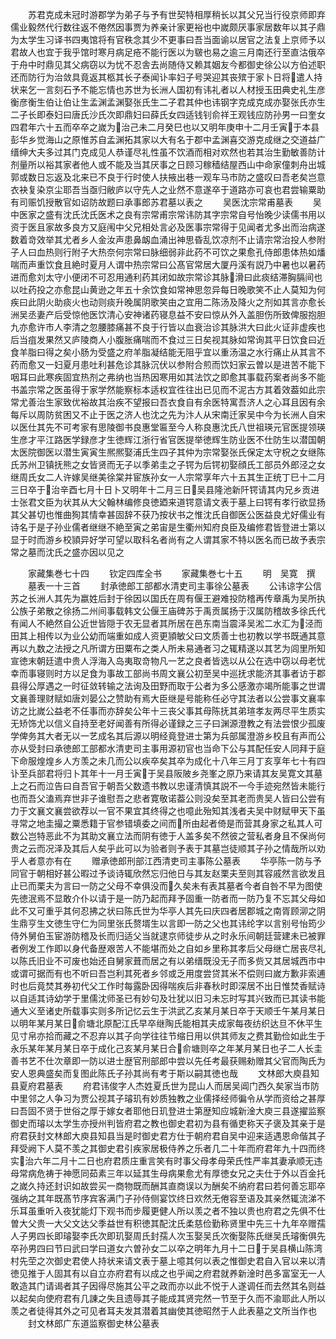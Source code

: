 <!-- { "loadSidebar": true } -->
　　苏君克成未冠时游郡学为弟子与予有世契特相厚稍长以其父兄当行役京师即弃儒业毅然代行数往返不倦然因事贾为养亲计家更裕也中嵗颇厌事家居数年以其子鼎为太学生习译书四夷馆将有官秩念其少不更事曰吾当面谕以居官之法复上京师予以君故人也宜于我乎馆时寒月病足疮不能行医以为皲也易之逾三月南还行至直沽俄卒于舟中时鼎见其父病窃以为忧不忍舎去尚随侍又赖其姻友今都御史徐公以方伯述职还而防行为治敛具竟返其柩其长子泰闻讣率妇子号哭迎其丧殡于家卜日将遣人持状来乞一言刻石予不能忘情也苏世为长洲人国初有讳礼者以人材授玉田典史礼生彦衡彦衡生伯让伯让生孟渊孟渊娶张氏生二子君其仲也讳钢字克成克成亦娶张氏亦生二子长即泰妇曰唐氏沙氏次即鼎妇曰薛氏女四适钱钊俞祥王观钱应防孙男一曰奎女四君年六十五而卒卒之嵗为治己未二月癸巳也以又明年庚申十二月壬寅于本县彭华乡觉海山之原惟苏自孟渊拓其家以大有名于郡中孟渊喜交游克成继之交道益广缙绅大夫多过其门克成见人恭谨尽礼性虽不饮酒而相对欢然也若其治生勤敏善防计剂量所以裕其家者他人或不能及当其厌事之日顾习稼穑结屋西山中命家僮刺舟出城郭或数日忘返及北来已不良于行时使人扶掖出巷一观车马市防之盛叹曰吾老矣岂意衣袂复染京尘耶吾当亟归敝庐以守先人之业然不意遂卒于道路亦可哀也君尝输粟助有司赈饥授散官如诏防故题曰承事郎苏君墓以表之
　　吴医沈宗常甫墓表
　　吴中医家之盛有沈氏沈氏医术之良有宗常甫宗常讳防其字宗常自号怡晚少读儒书用以资于医且家故多良方又庭闱中父兄相处言必及医事宗常得于见闻者尤多出而治病遂数着竒效举其尤者乡人金汝声患鼻衂血涌出神思昏乱饮凉剂不止请宗常治投人参附子人曰血热则行附子大热奈何宗常曰脉细弱非此药不可饮之果愈孔侍郎患体热如燔喘而声重饮食且絶时夏月人谓中热宗常曰公髙官常居大厦丹溪有説乃中暑也以暑药进而愈刘太守小便闭不可忍用通利药其闭如故宗常诊其脉滑曰此痰结滞胸膈间也以吐药投之亦愈昆山黄逊之年五十余饮食如常神思忽异每日晚歌笑不止人莫知为何疾曰此阴火助痰火也动则痰升晚属阴歌笑由之宜用二陈汤及降火之剂如其言亦愈长洲吴丞妻产后受惊他医饮清心安神诸药寝息益不安曰惊从外入盖胆伤所致俾服抱胆九亦愈许市人李清之忽腰膝痛甚不良于行皆以血衰治诊其脉洪大曰此火证非虚疾也后当疽发果然又庐陵商人小腹胀痛喘而不食过三日矣视其脉如常询其平日饮食曰近食羊脂曰得之矣小肠为受盛之府羊脂凝结能无阻乎宜以重汤温之水行痛止从其言不药而愈又一妇夏月患吐利甚危诊其脉沉伏以参附合煎而饮妇家云曽以是进苦不能下咽耳曰此寒疾固宜热剂之弗纳也当热因寒用如其法饮之即愈其事载药案者尚多不能书盖宗常之医虽得于家学然能察标本适权宜徃往出已见而不泥古方其着效葢如此宗常尤善治生家致优裕故其治疾不望报曰吾衣食自有余医特寓吾济人之心耳且因有余每斥以周防贫困又不止于医之济人也沈之先为汴人从宋南迁家吴中今为长洲人自宋以医仕其先不可考家有思陵御书良惠堂匾至今人称良惠沈氏八世祖瑛元官医提领瑛生彦才平江路医学録彦才生徳辉江浙行省官医提举徳辉生防业医不仕防生以潜国朝太医院御医以潜生寅寅生熈熈娶浦氏生四子其仲为宗常娶张氏保定太守柷之女继陈氏苏州卫镇抚熊之女皆贤而无子以季弟圭之子锷为后锷初娶顔氏工部员外郎泾之女继周氏女二人许嫁吴继美徐棠并宦族孙女一人宗常享年六十五其生正统丁巳十二月三日卒于治辛酉七月十日卜又明年十二月三日吴县隆池新阡锷请其内兄乡贡进士张君文臣为状其从大父翰林编修良徳廼来道锷意请文表于墓上曰锷有孝行欲显扬其父甚切也惟曲狥其情幸甚固辞不获乃按状书之惟沈氏自御医公医益良尤好儒业有诗名于是子孙业儒者继继不絶至寅之弟宙是生衢州知府良臣及编修君皆登进士第以显于时而游乡校頴异好学可望以取科名者尚有之人谓其家不特以医名而已故予表宗常之墓而沈氏之盛亦因以见之










　　家藏集巻七十四
　　钦定四库全书
　　家藏集巻七十五
　　明　吴寛　撰
　　墓表一十三首
　　封承徳郎工部都水清吏司主事徐公墓表
　　公讳谅字公信苏之长洲人其先为嬴姓后封于徐因以国氏在周有偃王避难投防稽再传章禹为吴所执公族子弟散之徐扬二州间事载韩文公偃王庙碑苏于禹贡属扬于汉属防稽故多徐氏代有闻人不絶然自公近世皆隠于农无显者其所居在邑东南当震泽吴淞二水汇为泾而田其上相传以为业公幼而端重如成人资更頴敏父曰文质善士也初教以学书既通其意再以九数之法授之凡所谓方田粟布之类人所未易通者习之辄精遂以其艺为闾里所知宣徳末朝廷遣中贵人浮海入岛夷取竒物凡一艺之良者皆选以从公在选中窃以母老忧幸而事寝则时方以足食为事故工部尚书周文襄公初至吴中巡抚求能济其事者访于郡县得公厚遇之一时征敛转输之法询及田野而取于公者为多公感激亦竭所能事之世谓文襄善理财赋如唐刘晏公之赞助有焉大臣继是号能称任必守其法者以公尝事文襄率访之比嵗公益老不任事而亦辞矣公年十三丧父事其母陈抚其弟瑄孝友两尽平生质实无矫饰尤以信义自持至老好闻善有所得必谨録之三子曰渊源澄教之有法尝恨少孤废学俾务其大者无以一艺成名其后源以明经竟登进士第为兵部属澄游乡校且有声而公亦从受封曰承徳郎工部都水清吏司主事用源初官也当命下公与其配任安人同拜于庭下命服煌煌乡人方羡之未几而公以疾卒矣其卒为成化十八年三月丁亥享年七十有四讣至兵部君将归卜其年十一月壬寅于吴县阪陂乡尧峯之原乃来请其友吴寛文其墓上之石而泣告曰自吾官于朝吾父数遗书教以忠谨清慎其説不一今手迹宛然皆未能行也而吾父溘焉弃世非子谁慰吾之悲者寛敬诺葢公则没矣至其老而贵吴人皆曰公尝有力于文襄文襄尝欲荐以一官不果宜其终得之也噫此殆知其浅者夫吴中财赋甲天下虽寻常之地圭撮之粟悉籍于官参错填委之间而所由起者倚是而营其身家之私其人可数公岂特恶此不为其助文襄立法而阴有徳于人盖多矣不然彼之营私者身且不保尚何贵之云而况泽及其后人矣乎此可以为验者则予表于其墓岂徒顺其子孙之情哉所以劝乎人者意亦有在
　　赠承徳郎刑部江西清吏司主事陈公墓表
　　华亭陈一防与予同官于朝相好甚公暇过予谈诗辄欣然忘归他日与其友赵栗夫至则其容戚然言欲发且止已而栗夫为言曰一防之父母不幸俱没而久矣未有表其墓者今者自咎不早为图使先徳泯焉不显敢介仆以请于是一防乃起而拜予固重一防者而一防乃复不忘其父母如此不又可重乎其何忍拂之状曰陈氏世为华亭人其先曰庆四者居郡城之南胥顾泖之阴生鼎亨生文徳生守仁为同里张氏赘壻生以言即一防之父也其讳纶字以言别号怡筠少侍外舅伯玉宦游防稽及长而归适父当就逮京师徒步从之时永乐间朝廷营建未已被罪者例发工作即以身代备歴艰苦人不能堪而处之自如乡里称其孝后父母继亡居丧尽礼以陈氏旧业不可废也始还自舅家葺而居之有以弟缙既没无子而多赀又其居城西市中或谓可据而有也不听曰吾岂利其死者乡邻或乏用度尝贷其米不偿则曰嵗方歉非索逋时也后竟焚其券初代父工作时每露卧因得喘疾后非春秋时即深居不出日惟焚香赋诗以自适其诗幼学于里儒沈师圣已有妙句及壮犹以旧习未忘时写其兴致而已其读书能通大义至诸史所载事实则多所记忆云生于洪武乙亥某月某日卒于天顺壬午某月某日以明年某月某日俞塘北原配江氏早卒继陶氏能相其夫成家每夜纺织达旦不休平生见寸帛亦拾而藏之不忍弃以其子向学往往节缩日用以供其师友之费其勤俭如此生于永乐某年某月某日卒于成化己亥某月某日合俞塘则卒之年某月某日也子二人长圭善书艺不仕次章即一防以进士歴官刑部郎中尝以先任考最获赐勑赠其父官而陶氏为安人恩典盛矣而复图此陈氏子孙其尚有考于斯以嗣其徳也哉
　　文林郎大庾县知县夏府君墓表
　　府君讳俊字人杰姓夏氏世为昆山人而居吴阊门西久矣家当市防中里邻之人争习为贾公视其子璿玑有妙质独教之业儒择经师徧令从学而资给之甚厚曰吾固不贤于世俗之厚于嫁女者耶他日玑登进士第歴知应城新淦大庾三县遂擢监察御史而璿以太学生亦授州判皆府君之教也御史君初为县有循吏称天子褒及其亲于是府君获封文林郎大庾县知县当是时御史君方仕于朝府君自吴中迎来适遇恩命偕其子拜受阙下人莫不羡之其御史君引疾家居极侍养之乐者几二十年而府君年九十四而终实治六年二月十二日也府君质庄重言笑有时事父母孝母荣氏性严率其妻承顺无违母常病危祷于神愿同茹素三年以延其生母病果愈尤有厚徳女兄之夫仕于外以百金托之嵗久持还封识如故尝买一商物既而酬其直商误以为酬矣不纳府君曰若何善忘耶卒强纳之其年既髙节序宾客满门子孙侍侧宴饮终日欢然无倦容至语及其亲然辄流涕不乐耳虽重听入夜犹能灯下观书而步履更健人所以羡之者不独以贵也府君之先俱不仕曽大父贵一大父文达父季益世有积徳其配沈氏柔慈俭勤称贤里中先三十九年卒赠孺人子男四长即璿娶李氏次即玑娶周氏封孺人次玉娶吴氏次衡娶陈氏继吴氏璿衡俱先卒孙男四曰节曰武曰学曰道女六曽孙女二以卒之明年九月十二日于吴县横山陈湾村先茔之次御史君使人持状来请文表于墓上噫其何以表之惟御史君自入官以来以清徳见推于人固其有以自立亦府君有以成之也乎闻之府君就养新淦时邑多富室无一人敢造其门请谒者其子因得尽施其公平之政而亦以此不悦于人遂调任而去然其名则益以起矣向使府君有几諌之失且遗辱其子能成其贤完然一节至于久而不渝耶此人所以羡之者徒得其外之可见者耳夫发其潜着其幽使其徳昭然于人此表墓之文所当作也
　　封文林郎广东道监察御史林公墓表
